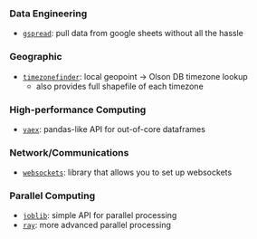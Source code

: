 ### Data Engineering
- [`gspread`](https://github.com/burnash/gspread): pull data from google sheets without all the hassle

### Geographic
- [`timezonefinder`](https://github.com/MrMinimal64/timezonefinder): local geopoint -> Olson DB timezone lookup
  - also provides full shapefile of each timezone
  
### High-performance Computing
 - [`vaex`](https://github.com/vaexio/vaex): pandas-like API for out-of-core dataframes
  
### Network/Communications
- [`websockets`](https://github.com/aaugustin/websockets): library that allows you to set up websockets

### Parallel Computing
- [`joblib`](https://github.com/joblib/joblib): simple API for parallel processing
- [`ray`](https://github.com/ray-project/ray): more advanced parallel processing
